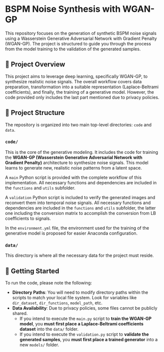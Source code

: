 # BSPM Noise Synthesis with WGAN-GP

This repository focuses on the generation of synthetic BSPM noise signals using a Wasserstein Generative Adversarial Network with Gradient Penalty (WGAN-GP). The project is structured to guide you through the process from the model training to the validation of the generated samples.

## 🚀 Project Overview

This project aims to leverage deep learning, specifically WGAN-GP, to synthesize realistic noise signals. The overall workflow covers data preparation, transformation into a suitable representation (Laplace-Beltrami coefficients), and finally, the training of a generative model. However, the code provided only includes the last part mentioned due to privacy policies.

## 📁 Project Structure

The repository is organized into two main top-level directories: `code` and `data`.

### `code/`
This is the core of the generative modeling. It includes the code for training the **WGAN-GP (Wasserstein Generative Adversarial Network with Gradient Penalty)** architecture to synthesize noise signals. This model learns to generate new, realistic noise patterns from a latent space.

A `main` Python script is provided with the complete workflow of this implementation. All necessary functions and dependencies are included in the `functions` and `utils` subfolder. 

A `validation` Python script is included to verify the generated images and reconvert them into temporal noise signals. All necessary functions and dependencies are included in the `functions` and `utils` subfolder, the latter one including the conversion matrix to accomplish the conversion from LB coefficients to signals. 

In the ``environment.yml`` file, the environment used for the training of the generative model is proposed for easier Anaconda configuration. 


### `data/`
This directory is where all the necessary data for the project must reside. 


## 🏁 Getting Started

To run the code, please note the following:

* **Directory Paths**: You will need to modify directory paths within the scripts to match your local file system. Look for variables like `dir_dataset`, `dir_functions`, `model_path`, etc.
* **Data Availability**: Due to privacy policies, some files cannot be publicly shared.
    * If you intend to execute the `main.py` script to  **train the WGAN-GP model**, you **must first place a Laplace-Beltrami coefficients dataset** into the `data/` folder. 
    * If you intend to execute the `validation.py` script to **validate the generated samples**, you **must first place a trained generator** into a new `models/` folder. 
